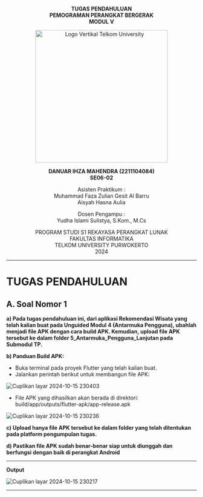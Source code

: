 <div align="center">

**TUGAS PENDAHULUAN** <br>
**PEMOGRAMAN PERANGKAT BERGERAK** <br>
**MODUL V** <br>

<img src="https://github.com/user-attachments/assets/637271ab-0240-4561-a7a6-04cb1169f636" alt="Logo Vertikal Telkom University" width="350"/>

**DANUAR IHZA MAHENDRA (2211104084)**  
**SE06-02**

Asisten Praktikum :  
Muhammad Faza Zulian Gesit Al Barru  
Aisyah Hasna Aulia

Dosen Pengampu :  
Yudha Islami Sulistya, S.Kom., M.Cs

PROGRAM STUDI S1 REKAYASA PERANGKAT LUNAK  
FAKULTAS INFORMATIKA  
TELKOM UNIVERSITY PURWOKERTO  
2024

</div>

---
# TUGAS PENDAHULUAN

## A. Soal Nomor 1
**a) Pada tugas pendahuluan ini, dari aplikasi Rekomendasi Wisata yang telah kalian buat pada Unguided Modul 4 (Antarmuka Pengguna), ubahlah menjadi file APK dengan cara build APK. Kemudian, upload file APK tersebut ke dalam folder 5_Antarmuka_Pengguna_Lanjutan pada Submodul TP.**

**b) Panduan Build APK:**
- Buka terminal pada proyek Flutter yang telah kalian buat.
- Jalankan perintah berikut untuk membangun file APK:

![Cuplikan layar 2024-10-15 230403](https://github.com/user-attachments/assets/f743649d-b26d-4924-8434-ee7adfbd4a86)

- File APK yang dihasilkan akan berada di direktori:
build/app/outputs/flutter-apk/app-release.apk

![Cuplikan layar 2024-10-15 230236](https://github.com/user-attachments/assets/4bb5fabc-3953-46b0-9478-b4f9842d1fc3)

**c) Upload hanya file APK tersebut ke dalam folder yang telah ditentukan pada
platform pengumpulan tugas.**

**d) Pastikan file APK sudah benar-benar siap untuk diunggah dan berfungsi dengan
baik di perangkat Android**

---

**Output**

![Cuplikan layar 2024-10-15 230217](https://github.com/user-attachments/assets/39737635-07d6-453d-9ba5-59f88270b391)

---
